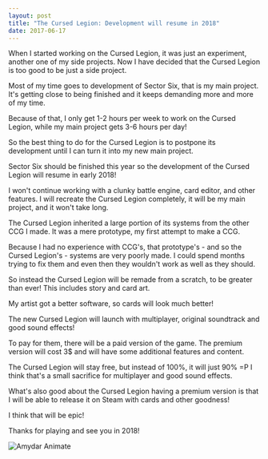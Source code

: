 ```yaml
---
layout: post
title: "The Cursed Legion: Development will resume in 2018"
date: 2017-06-17
---
```


When I started working on the Cursed Legion, it was just an experiment, another one of my side projects.
Now I have decided that the Cursed Legion is too good to be just a side project.

Most of my time goes to development of Sector Six, that is my main project.
It's getting close to being finished and it keeps demanding more and more of my time.

Because of that, I only get 1-2 hours per week to work on the Cursed Legion, while my main project gets 3-6 hours per day!

So the best thing to do for the Cursed Legion is to postpone its development until I can turn it into my new main project.

Sector Six should be finished this year so the development of the Cursed Legion will resume in early 2018!

I won't continue working with a clunky battle engine, card editor, and other features.
I will recreate the Cursed Legion completely, it will be my main project, and it won't take long.

The Cursed Legion inherited a large portion of its systems from the other CCG I made.
It was a mere prototype, my first attempt to make a CCG.

Because I had no experience with CCG's, that prototype's - and so the Cursed Legion's - systems are very poorly made.
I could spend months trying to fix them and even then they wouldn't work as well as they should.

So instead the Cursed Legion will be remade from a scratch, to be greater than ever!
This includes story and card art.

My artist got a better software, so cards will look much better!

The new Cursed Legion will launch with multiplayer, original soundtrack and good sound effects!

To pay for them, there will be a paid version of the game.
The premium version will cost 3$ and will have some additional features and content.

The Cursed Legion will stay free, but instead of 100%, it will just 90% =P
I think that's a small sacrifice for multiplayer and good sound effects.

What's also good about the Cursed Legion having a premium version is that I will be able to release it on Steam with cards and other goodness!

I think that will be epic!

Thanks for playing and see you in 2018!

![Amydar Animate](http://i.imgur.com/TbL8PfW.png)
